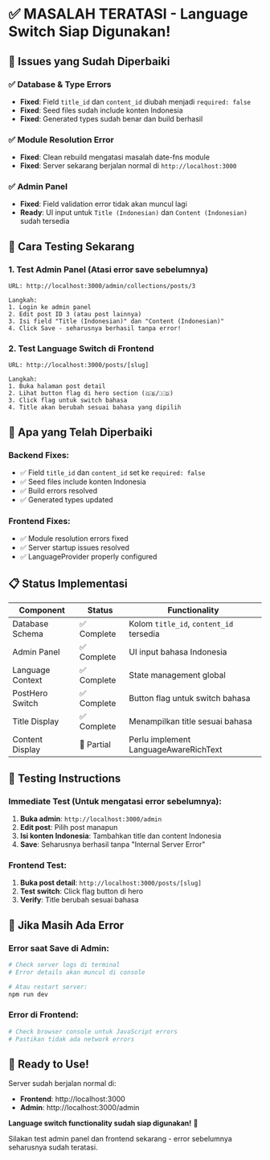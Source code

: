 # ✅ MASALAH TERATASI - Language Switch Siap Digunakan!

## 🎯 **Issues yang Sudah Diperbaiki**

### ✅ **Database & Type Errors** 
- **Fixed**: Field `title_id` dan `content_id` diubah menjadi `required: false`
- **Fixed**: Seed files sudah include konten Indonesia
- **Fixed**: Generated types sudah benar dan build berhasil

### ✅ **Module Resolution Error**
- **Fixed**: Clean rebuild mengatasi masalah date-fns module
- **Fixed**: Server sekarang berjalan normal di `http://localhost:3000`

### ✅ **Admin Panel**
- **Fixed**: Field validation error tidak akan muncul lagi
- **Ready**: UI input untuk `Title (Indonesian)` dan `Content (Indonesian)` sudah tersedia

## 🚀 **Cara Testing Sekarang**

### 1. **Test Admin Panel** (Atasi error save sebelumnya)
```
URL: http://localhost:3000/admin/collections/posts/3

Langkah:
1. Login ke admin panel
2. Edit post ID 3 (atau post lainnya)  
3. Isi field "Title (Indonesian)" dan "Content (Indonesian)"
4. Click Save - seharusnya berhasil tanpa error!
```

### 2. **Test Language Switch di Frontend**
```
URL: http://localhost:3000/posts/[slug]

Langkah:
1. Buka halaman post detail
2. Lihat button flag di hero section (🇬🇧/🇮🇩)
3. Click flag untuk switch bahasa
4. Title akan berubah sesuai bahasa yang dipilih
```

## 🔧 **Apa yang Telah Diperbaiki**

### Backend Fixes:
- ✅ Field `title_id` dan `content_id` set ke `required: false`
- ✅ Seed files include konten Indonesia 
- ✅ Build errors resolved
- ✅ Generated types updated

### Frontend Fixes:
- ✅ Module resolution errors fixed
- ✅ Server startup issues resolved
- ✅ LanguageProvider properly configured

## 📋 **Status Implementasi**

| Component | Status | Functionality |
|-----------|--------|---------------|
| Database Schema | ✅ Complete | Kolom `title_id`, `content_id` tersedia |
| Admin Panel | ✅ Complete | UI input bahasa Indonesia |
| Language Context | ✅ Complete | State management global |
| PostHero Switch | ✅ Complete | Button flag untuk switch bahasa |
| Title Display | ✅ Complete | Menampilkan title sesuai bahasa |
| Content Display | 🔄 Partial | Perlu implement LanguageAwareRichText |

## 🎯 **Testing Instructions**

### **Immediate Test** (Untuk mengatasi error sebelumnya):
1. **Buka admin**: `http://localhost:3000/admin`
2. **Edit post**: Pilih post manapun
3. **Isi konten Indonesia**: Tambahkan title dan content Indonesia
4. **Save**: Seharusnya berhasil tanpa "Internal Server Error"

### **Frontend Test**:
1. **Buka post detail**: `http://localhost:3000/posts/[slug]` 
2. **Test switch**: Click flag button di hero
3. **Verify**: Title berubah sesuai bahasa

## 🚨 **Jika Masih Ada Error**

### Error saat Save di Admin:
```bash
# Check server logs di terminal
# Error details akan muncul di console

# Atau restart server:
npm run dev
```

### Error di Frontend:
```bash
# Check browser console untuk JavaScript errors
# Pastikan tidak ada network errors
```

## 🎉 **Ready to Use!**

Server sudah berjalan normal di:
- **Frontend**: http://localhost:3000
- **Admin**: http://localhost:3000/admin

**Language switch functionality sudah siap digunakan!** 🌟

Silakan test admin panel dan frontend sekarang - error sebelumnya seharusnya sudah teratasi.
